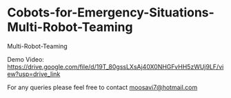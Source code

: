 # Cobots-for-Emergency-Situations-Multi-Robot-Teaming
Multi-Robot-Teaming

Demo Video:
https://drive.google.com/file/d/19T_80gssLXsAj40X0NHGFvHH5zWUj9LF/view?usp=drive_link

For any queries please feel free to contact 
moosavi7@hotmail.com
